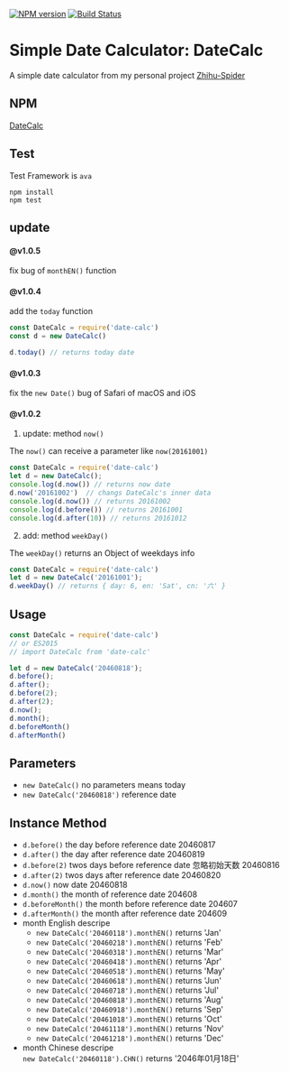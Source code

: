 [![NPM version][npm-image]][npm-url] [![Build Status][travis-image]][travis-url]

# Simple Date Calculator: DateCalc

A simple date calculator from my personal project [Zhihu-Spider](https://github.com/ccforward/zhihu)


## NPM

[DateCalc](https://www.npmjs.com/package/date-calc)

## Test
Test Framework is `ava` 

``` shell
npm install
npm test
```

## update

#### @v1.0.5
fix bug of `monthEN()` function

#### @v1.0.4
add the `today` function 

```js
const DateCalc = require('date-calc')
const d = new DateCalc()

d.today() // returns today date

```

#### @v1.0.3

fix the `new Date()` bug of Safari of macOS and iOS

#### @v1.0.2

1. update: method `now()`

  The `now()` can receive a parameter like `now(20161001)`

  ``` js
  const DateCalc = require('date-calc')
  let d = new DateCalc();
  console.log(d.now()) // returns now date
  d.now('20161002')  // changs DateCalc's inner data
  console.log(d.now()) // returns 20161002
  console.log(d.before()) // returns 20161001
  console.log(d.after(10)) // returns 20161012
  ```

2. add: method `weekDay()`
  
  The `weekDay()` returns an Object of weekdays info

  ``` js
  const DateCalc = require('date-calc')
  let d = new DateCalc('20161001');
  d.weekDay() // returns { day: 6, en: 'Sat', cn: '六' }
  ```

## Usage

``` js
const DateCalc = require('date-calc')
// or ES2015
// import DateCalc from 'date-calc'

let d = new DateCalc('20460818');
d.before();
d.after();
d.before(2);
d.after(2);
d.now();
d.month();
d.beforeMonth()
d.afterMonth()

```

## Parameters

* `new DateCalc()` no parameters means today
* `new DateCalc('20460818')`  reference date

## Instance Method

* `d.before()` the day before reference date 20460817
* `d.after()` the day after reference date 20460819
* `d.before(2)` twos days before reference date 忽略初始天数 20460816
* `d.after(2)` twos days after reference date 20460820
* `d.now()` now date 20460818
* `d.month()` the month of reference date 204608
* `d.beforeMonth()` the month before reference date 204607
* `d.afterMonth()` the month after reference date 204609
* month English descripe
  * `new DateCalc('20460118').monthEN()` returns 'Jan'
  * `new DateCalc('20460218').monthEN()` returns 'Feb'
  * `new DateCalc('20460318').monthEN()` returns 'Mar'
  * `new DateCalc('20460418').monthEN()` returns 'Apr'
  * `new DateCalc('20460518').monthEN()` returns 'May'
  * `new DateCalc('20460618').monthEN()` returns 'Jun'
  * `new DateCalc('20460718').monthEN()` returns 'Jul'
  * `new DateCalc('20460818').monthEN()` returns 'Aug'
  * `new DateCalc('20460918').monthEN()` returns 'Sep'
  * `new DateCalc('20461018').monthEN()` returns 'Oct'
  * `new DateCalc('20461118').monthEN()` returns 'Nov'
  * `new DateCalc('20461218').monthEN()` returns 'Dec'
* month Chinese descripe  
  `new DateCalc('20460118').CHN()` returns '2046年01月18日'

[downloads-image]: https://img.shields.io/npm/dm/date-calc.svg
[npm-url]: https://www.npmjs.com/package/date-calc
[npm-image]: https://img.shields.io/npm/v/date-calc.svg

[travis-url]: https://travis-ci.org/ccforward/date-calc
[travis-image]: https://travis-ci.org/ccforward/date-calc.svg?branch=master